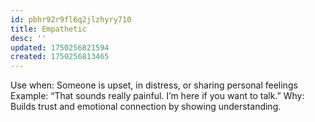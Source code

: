 ```yaml
---
id: pbhr92r9fl6q2jlzhyry710
title: Empathetic
desc: ''
updated: 1750256821594
created: 1750256813465
---
```


Use when: Someone is upset, in distress, or sharing personal feelings
Example: “That sounds really painful. I’m here if you want to talk.”
Why: Builds trust and emotional connection by showing understanding.